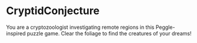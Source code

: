 # CryptidConjecture
You are a cryptozoologist investigating remote regions in this Peggle-inspired puzzle game. Clear the foliage to find the creatures of your dreams!
